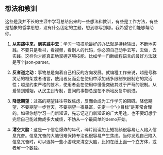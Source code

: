 ## 想法和教训

这些是我并不长的生涯中学习总结出来的一些想法和教训，有些是工作方法，有些是抽象的哲学思想，没有什么固定的主题，想到哪写到哪。我希望它们能够帮助你。

1. <b>从实践中来，到实践中去</b>：学习一项技能最好的办法就是持续输出，不断地实践。不要只是看书，看视频，看别人的代码，你必须自己动手去写，去做，去实践。这样你才能真正地掌握这项技能。比如学一门新编程语言的最好方法就是写个json-parser。

2. <b>反者道之动</b>：事物总是向着自己相反的方向发展。就编程工作来说，越是号称灵活的框架或者语言，使用者反而会在使用中添加诸多限制来限制它的灵活性；越是约束严格的技术，使用者会在使用中慢慢突破其过于严苛的限制。从爱情到婚姻，从民主到专制，世间的事物总是在不断地反复中前进。

3. <b>降低期望</b>：过高的期望往往导致焦虑，反而会成为工作学习的阻碍。降低期望，不要期望一步登天，不要期望一夜暴富，先定一个“小目标”是非常合理的。如果你想学习一门新知识，先忘记这门新知识的广大用途，也不要幻想学完后自己能过做成多大成绩，不妨从一个最简单的demo开始。

4. <b>清空大脑</b>：这是一个信息爆炸的年代，碎片阅读加上短视频很容易让人陷入信息亢奋。信息亢奋的大脑很难保持专注也很容易产生焦虑。当你发现自己陷入信息亢奋时，可以选择一些小游戏来清空大脑，比如在纸上画一个立方体，或者解一个数独。